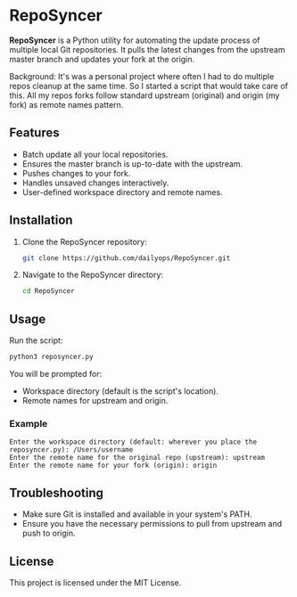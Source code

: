 # RepoSyncer

**RepoSyncer** is a Python utility for automating the update process of multiple local Git repositories. It pulls the latest changes from the upstream master branch and updates your fork at the origin.

Background: It's was a personal project where often I had to do multiple repos cleanup at the same time. So I started a script that would take care of this. All my repos forks follow standard upstream (original) and origin (my fork) as remote names pattern.

## Features

- Batch update all your local repositories.
- Ensures the master branch is up-to-date with the upstream.
- Pushes changes to your fork.
- Handles unsaved changes interactively.
- User-defined workspace directory and remote names.

## Installation

1. Clone the RepoSyncer repository:
   ```bash
   git clone https://github.com/dailyops/RepoSyncer.git
   ```
2. Navigate to the RepoSyncer directory:
   ```bash
   cd RepoSyncer
   ```

## Usage

Run the script:
```bash
python3 reposyncer.py
```

You will be prompted for:
- Workspace directory (default is the script's location).
- Remote names for upstream and origin.

### Example

```
Enter the workspace directory (default: wherever you place the reposyncer.py): /Users/username
Enter the remote name for the original repo (upstream): upstream
Enter the remote name for your fork (origin): origin
```

## Troubleshooting

- Make sure Git is installed and available in your system's PATH.
- Ensure you have the necessary permissions to pull from upstream and push to origin.

## License

This project is licensed under the MIT License.
